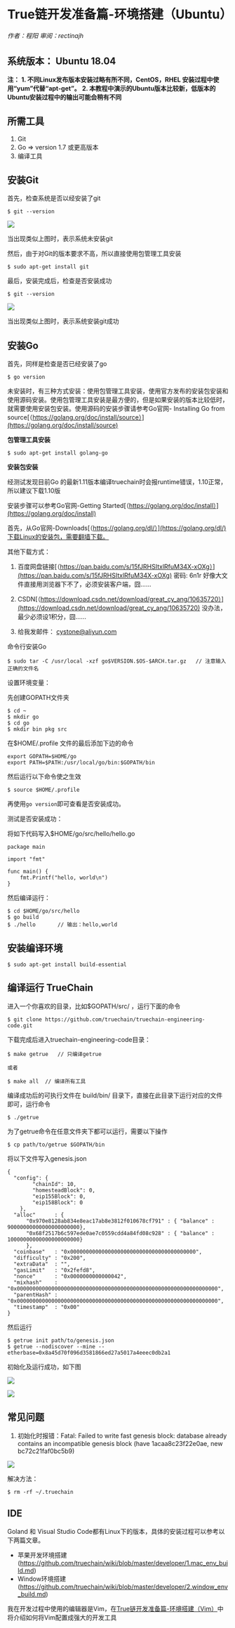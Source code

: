 # True链开发准备篇-环境搭建（Ubuntu）
###### 作者：程阳	审阅：rectinajh

## 系统版本： Ubuntu 18.04
**注：**
**1. 不同Linux发布版本安装过略有所不同，CentOS，RHEL 安装过程中使用“yum”代替“apt-get”。**
**2. 本教程中演示的Ubuntu版本比较新，低版本的Ubuntu安装过程中的输出可能会稍有不同**

## 所需工具
1. Git
2. Go => version 1.7 或更高版本
3. 编译工具

## 安装Git
首先，检查系统是否以经安装了git

```
$ git --version
```
![](img/Ubuntu_env_build_01.png)

当出现类似上图时，表示系统未安装git

然后，由于对Git的版本要求不高，所以直接使用包管理工具安装
```
$ sudo apt-get install git
```

最后，安装完成后，检查是否安装成功
```
$ git --version
```
![](img/Ubuntu_env_build_02.png)

当出现类似上图时，表示系统安装git成功

## 安装Go
首先，同样是检查是否已经安装了go
```
$ go version
```
未安装时，有三种方式安装：使用包管理工具安装，使用官方发布的安装包安装和使用源码安装。使用包管理工具安装是最方便的，但是如果安装的版本比较低时，就需要使用安装包安装。使用源码的安装步骤请参考Go官网-
Installing Go from source[（https://golang.org/doc/install/source）](https://golang.org/doc/install/source)

**包管理工具安装**
```
$ sudo apt-get install golang-go
```

**安装包安装**

经测试发现目前Go 的最新1.11版本编译truechain时会报runtime错误，1.10正常，所以建议下载1.10版

安装步骤可以参考Go官网-Getting Started[（https://golang.org/doc/install）](https://golang.org/doc/install)

首先，从Go官网-Downloads[（https://golang.org/dl/）](https://golang.org/dl/)下载Linux的安装包，需要翻墙下载。

其他下载方式：

1. 百度网盘链接[（https://pan.baidu.com/s/15fJRHSItxlRfuM34X-xOXg）](https://pan.baidu.com/s/15fJRHSItxlRfuM34X-xOXg) 密码: 6n1r 好像大文件直接用浏览器下不了，必须安装客户端，囧......

2. CSDN[（https://download.csdn.net/download/great_cy_ang/10635720）](https://download.csdn.net/download/great_cy_ang/10635720) 没办法，最少必须设1积分，囧......

3. 给我发邮件： cystone@aliyun.com

命令行安装Go
```
$ sudo tar -C /usr/local -xzf go$VERSION.$OS-$ARCH.tar.gz	// 注意输入正确的文件名
```
设置环境变量：

先创建GOPATH文件夹
```
$ cd ~
$ mkdir go
$ cd go
$ mkdir bin pkg src
```

在$HOME/.profile 文件的最后添加下边的命令
```
export GOPATH=$HOME/go
export PATH=$PATH:/usr/local/go/bin:$GOPATH/bin
```
然后运行以下命令使之生效
```
$ source $HOME/.profile
```
再使用`go version`即可查看是否安装成功。

测试是否安装成功：

将如下代码写入$HOME/go/src/hello/hello.go

```
package main

import "fmt"

func main() {
	fmt.Printf("hello, world\n")
}
```
然后编译运行：
```
$ cd $HOME/go/src/hello
$ go build
$ ./hello		// 输出：hello,world
```

## 安装编译环境

```
$ sudo apt-get install build-essential
```

## 编译运行 TrueChain

进入一个你喜欢的目录，比如$GOPATH/src/ ，运行下面的命令
```
$ git clone https://github.com/truechain/truechain-engineering-code.git
```
下载完成后进入truechain-engineering-code目录：
```
$ make getrue	// 只编译getrue

或者

$ make all	// 编译所有工具
```
编译成功后的可执行文件在 build/bin/ 目录下，直接在此目录下运行对应的文件即可，运行命令
```
$ ./getrue
```
为了getrue命令在任意文件夹下都可以运行，需要以下操作

```
$ cp path/to/getrue $GOPATH/bin
```

将以下文件写入genesis.json

```
{
  "config": {
        "chainId": 10,
        "homesteadBlock": 0,
        "eip155Block": 0,
        "eip158Block": 0
    },
  "alloc"      : {
	  "0x970e8128ab834e8eac17ab8e3812f010678cf791" : { "balance" : 90000000000000000000000},
	  "0x68f2517b6c597ede0ae7c0559cdd4a84fd08c928" : { "balance" : 10000000000000000000000}
	  },
  "coinbase"   : "0x0000000000000000000000000000000000000000",
  "difficulty" : "0x200",
  "extraData"  : "",
  "gasLimit"   : "0x2fefd8",
  "nonce"      : "0x0000000000000042",
  "mixhash"    : "0x0000000000000000000000000000000000000000000000000000000000000000",
  "parentHash" : "0x0000000000000000000000000000000000000000000000000000000000000000",
  "timestamp"  : "0x00"
}
```
然后运行

```
$ getrue init path/to/genesis.json
$ getrue --nodiscover --mine --etherbase=0x8a45d70f096d3581866ed27a5017a4eeec0db2a1
```
初始化及运行成功，如下图

![](img/Ubuntu_env_build_04.png)

![](img/Ubuntu_env_build_05.png)

## 常见问题
1. 初始化时报错：Fatal: Failed to write fast genesis block: database already contains an incompatible genesis block (have 1acaa8c23f22e0ae, new bc72c21faf0bc5b9)

![](img/Ubuntu_env_build_03.png)

解决方法：
```
$ rm -rf ~/.truechain
```

## IDE
Goland 和 Visual Studio Code都有Linux下的版本，具体的安装过程可以参考以下两篇文章。
- 苹果开发环境搭建(https://github.com/truechain/wiki/blob/master/developer/1.mac_env_build.md)
- Window环境搭建(https://github.com/truechain/wiki/blob/master/developer/2.window_env_build.md)

我在开发过程中使用的编辑器是Vim，在[True链开发准备篇-环境搭建（Vim）]()中将介绍如何将Vim配置成强大的开发工具
